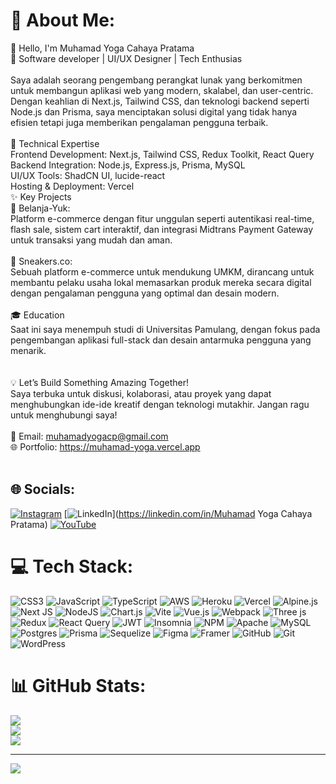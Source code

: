 # 💫 About Me:
👋 Hello, I'm Muhamad Yoga Cahaya Pratama<br>💼 Software developer | UI/UX Designer | Tech Enthusias<br><br>Saya adalah seorang pengembang perangkat lunak yang berkomitmen untuk membangun aplikasi web yang modern, skalabel, dan user-centric. Dengan keahlian di Next.js, Tailwind CSS, dan teknologi backend seperti Node.js dan Prisma, saya menciptakan solusi digital yang tidak hanya efisien tetapi juga memberikan pengalaman pengguna terbaik.<br><br>🌟 Technical Expertise<br>Frontend Development: Next.js, Tailwind CSS, Redux Toolkit, React Query<br>Backend Integration: Node.js, Express.js, Prisma, MySQL<br>UI/UX Tools: ShadCN UI, lucide-react<br>Hosting & Deployment: Vercel<br>✨ Key Projects<br>🚀 Belanja-Yuk:<br>Platform e-commerce dengan fitur unggulan seperti autentikasi real-time, flash sale, sistem cart interaktif, dan integrasi Midtrans Payment Gateway untuk transaksi yang mudah dan aman.<br><br>🛒 Sneakers.co:<br>Sebuah platform e-commerce untuk mendukung UMKM, dirancang untuk membantu pelaku usaha lokal memasarkan produk mereka secara digital dengan pengalaman pengguna yang optimal dan desain modern.<br><br>🎓 Education<br>Saat ini saya menempuh studi di Universitas Pamulang, dengan fokus pada pengembangan aplikasi full-stack dan desain antarmuka pengguna yang menarik.<br><br><br>💡 Let’s Build Something Amazing Together!<br>Saya terbuka untuk diskusi, kolaborasi, atau proyek yang dapat menghubungkan ide-ide kreatif dengan teknologi mutakhir. Jangan ragu untuk menghubungi saya!<br><br>📧 Email: muhamadyogacp@gmail.com<br>🌐 Portfolio: https://muhamad-yoga.vercel.app<br><br>


## 🌐 Socials:
[![Instagram](https://img.shields.io/badge/Instagram-%23E4405F.svg?logo=Instagram&logoColor=white)](https://instagram.com/my0_6_) [![LinkedIn](https://img.shields.io/badge/LinkedIn-%230077B5.svg?logo=linkedin&logoColor=white)](https://linkedin.com/in/Muhamad Yoga Cahaya Pratama) [![YouTube](https://img.shields.io/badge/YouTube-%23FF0000.svg?logo=YouTube&logoColor=white)](https://youtube.com/@YG.dev) 

# 💻 Tech Stack:
![CSS3](https://img.shields.io/badge/css3-%231572B6.svg?style=for-the-badge&logo=css3&logoColor=white) ![JavaScript](https://img.shields.io/badge/javascript-%23323330.svg?style=for-the-badge&logo=javascript&logoColor=%23F7DF1E) ![TypeScript](https://img.shields.io/badge/typescript-%23007ACC.svg?style=for-the-badge&logo=typescript&logoColor=white) ![AWS](https://img.shields.io/badge/AWS-%23FF9900.svg?style=for-the-badge&logo=amazon-aws&logoColor=white) ![Heroku](https://img.shields.io/badge/heroku-%23430098.svg?style=for-the-badge&logo=heroku&logoColor=white) ![Vercel](https://img.shields.io/badge/vercel-%23000000.svg?style=for-the-badge&logo=vercel&logoColor=white) ![Alpine.js](https://img.shields.io/badge/alpinejs-white.svg?style=for-the-badge&logo=alpinedotjs&logoColor=%238BC0D0) ![Next JS](https://img.shields.io/badge/Next-black?style=for-the-badge&logo=next.js&logoColor=white) ![NodeJS](https://img.shields.io/badge/node.js-6DA55F?style=for-the-badge&logo=node.js&logoColor=white) ![Chart.js](https://img.shields.io/badge/chart.js-F5788D.svg?style=for-the-badge&logo=chart.js&logoColor=white) ![Vite](https://img.shields.io/badge/vite-%23646CFF.svg?style=for-the-badge&logo=vite&logoColor=white) ![Vue.js](https://img.shields.io/badge/vue.js-%2335495e.svg?style=for-the-badge&logo=vuedotjs&logoColor=%234FC08D) ![Webpack](https://img.shields.io/badge/webpack-%238DD6F9.svg?style=for-the-badge&logo=webpack&logoColor=black) ![Three js](https://img.shields.io/badge/threejs-black?style=for-the-badge&logo=three.js&logoColor=white) ![Redux](https://img.shields.io/badge/redux-%23593d88.svg?style=for-the-badge&logo=redux&logoColor=white) ![React Query](https://img.shields.io/badge/-React%20Query-FF4154?style=for-the-badge&logo=react%20query&logoColor=white) ![JWT](https://img.shields.io/badge/JWT-black?style=for-the-badge&logo=JSON%20web%20tokens) ![Insomnia](https://img.shields.io/badge/Insomnia-black?style=for-the-badge&logo=insomnia&logoColor=5849BE) ![NPM](https://img.shields.io/badge/NPM-%23CB3837.svg?style=for-the-badge&logo=npm&logoColor=white) ![Apache](https://img.shields.io/badge/apache-%23D42029.svg?style=for-the-badge&logo=apache&logoColor=white) ![MySQL](https://img.shields.io/badge/mysql-4479A1.svg?style=for-the-badge&logo=mysql&logoColor=white) ![Postgres](https://img.shields.io/badge/postgres-%23316192.svg?style=for-the-badge&logo=postgresql&logoColor=white) ![Prisma](https://img.shields.io/badge/Prisma-3982CE?style=for-the-badge&logo=Prisma&logoColor=white) ![Sequelize](https://img.shields.io/badge/Sequelize-52B0E7?style=for-the-badge&logo=Sequelize&logoColor=white) ![Figma](https://img.shields.io/badge/figma-%23F24E1E.svg?style=for-the-badge&logo=figma&logoColor=white) ![Framer](https://img.shields.io/badge/Framer-black?style=for-the-badge&logo=framer&logoColor=blue) ![GitHub](https://img.shields.io/badge/github-%23121011.svg?style=for-the-badge&logo=github&logoColor=white) ![Git](https://img.shields.io/badge/git-%23F05033.svg?style=for-the-badge&logo=git&logoColor=white) ![WordPress](https://img.shields.io/badge/WordPress-%23117AC9.svg?style=for-the-badge&logo=WordPress&logoColor=white)
# 📊 GitHub Stats:
![](https://github-readme-stats.vercel.app/api?username=mhmdyoga&theme=dark&hide_border=false&include_all_commits=true&count_private=true)<br/>
![](https://github-readme-streak-stats.herokuapp.com/?user=mhmdyoga&theme=dark&hide_border=false)<br/>
![](https://github-readme-stats.vercel.app/api/top-langs/?username=mhmdyoga&theme=dark&hide_border=false&include_all_commits=true&count_private=true&layout=compact)

---
[![](https://visitcount.itsvg.in/api?id=mhmdyoga&icon=0&color=0)](https://visitcount.itsvg.in)

<!-- Proudly created with GPRM ( https://gprm.itsvg.in ) -->
